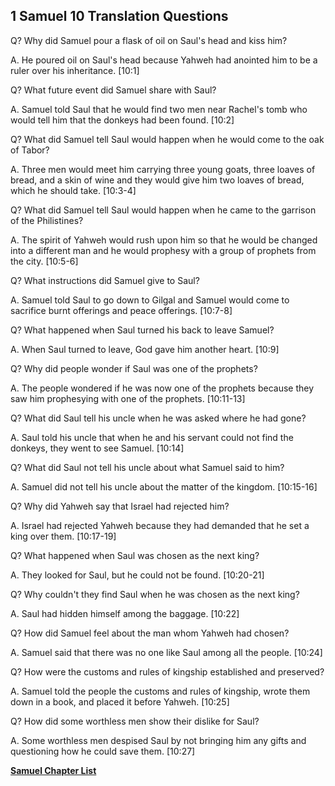 ## 1 Samuel 10 Translation Questions ##

Q? Why did Samuel pour a flask of oil on Saul's head and kiss him?

A. He poured oil on Saul's head because Yahweh had anointed him to be a ruler over his inheritance. [10:1]

Q? What future event did Samuel share with Saul?

A. Samuel told Saul that he would find two men near Rachel's tomb who would tell him that the donkeys had been found. [10:2]

Q? What did Samuel tell Saul would happen when he would come to the oak of Tabor?

A. Three men would meet him carrying three young goats, three loaves of bread, and a skin of wine and they would give him two loaves of bread, which he should take. [10:3-4]

Q? What did Samuel tell Saul would happen when he came to the garrison of the Philistines?

A. The spirit of Yahweh would rush upon him so that he would be changed into a different man and he would prophesy with a group of prophets from the city. [10:5-6]

Q? What instructions did Samuel give to Saul?

A. Samuel told Saul to go down to Gilgal and Samuel would come to sacrifice burnt offerings and peace offerings. [10:7-8]

Q? What happened when Saul turned his back to leave Samuel?

A. When Saul turned to leave, God gave him another heart. [10:9]

Q? Why did people wonder if Saul was one of the prophets?

A. The people wondered if he was now one of the prophets because they saw him prophesying with one of the prophets. [10:11-13]

Q? What did Saul tell his uncle when he was asked where he had gone?

A. Saul told his uncle that when he and his servant could not find the donkeys, they went to see Samuel. [10:14]

Q? What did Saul not tell his uncle about what Samuel said to him?

A. Samuel did not tell his uncle about the matter of the kingdom. [10:15-16]

Q? Why did Yahweh say that Israel had rejected him?

A. Israel had rejected Yahweh because they had demanded that he set a king over them. [10:17-19]

Q? What happened when Saul was chosen as the next king?

A. They looked for Saul, but he could not be found. [10:20-21]

Q? Why couldn't they find Saul when he was chosen as the next king?

A. Saul had hidden himself among the baggage. [10:22]

Q? How did Samuel feel about the man whom Yahweh had chosen?

A. Samuel said that there was no one like Saul among all the people. [10:24]

Q? How were the customs and rules of kingship established and preserved?

A. Samuel told the people the customs and rules of kingship, wrote them down in a book, and placed it before Yahweh. [10:25]

Q? How did some worthless men show their dislike for Saul?

A. Some worthless men despised Saul by not bringing him any gifts and questioning how he could save them. [10:27]

__[Samuel Chapter List](./)__

